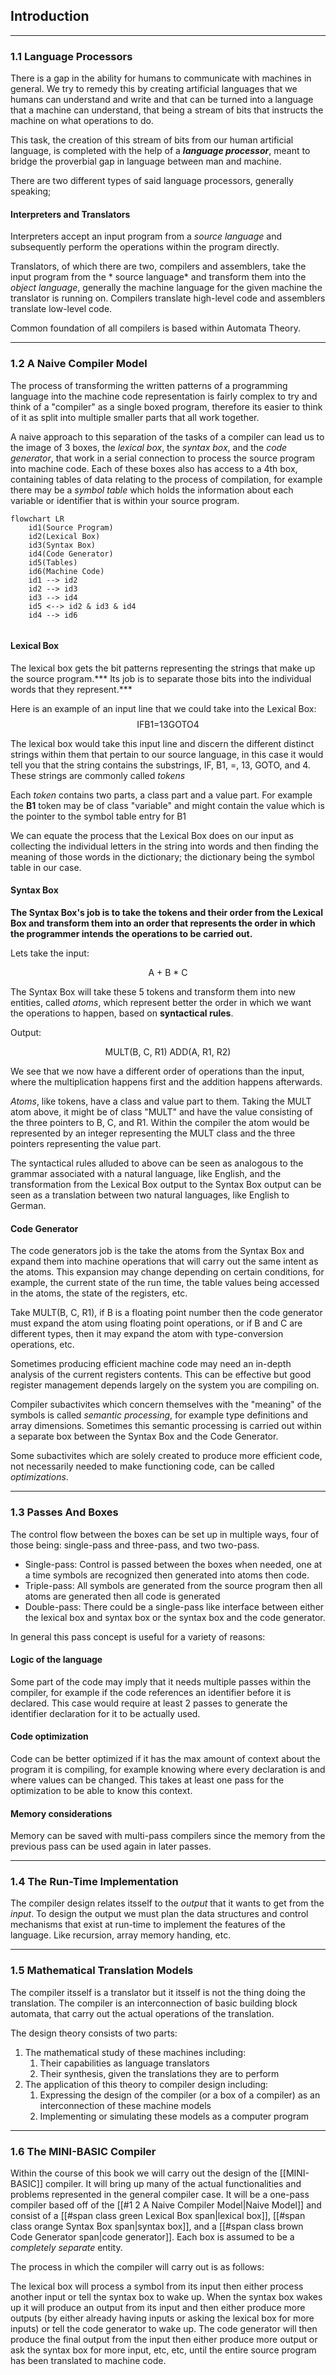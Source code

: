 ## Introduction

---
### 1.1 Language Processors
There is a gap in the ability for humans to communicate with machines in general. We try to remedy this by creating artificial languages that we humans can understand and write and that can be turned into a language that a machine can understand, that being a stream of bits that instructs the machine on what operations to do.

This task, the creation of this stream of bits from our human artificial language, is completed with the help of a <span class="purple">***language processor***</span>, meant to bridge the proverbial gap in language between man and machine.

There are two different types of said language processors, generally speaking;

#### <span class="red">**Interpreters**</span> and <span class="blue">**Translators**</span>

<span class="red">Interpreters</span> accept an input program from a *source language* and subsequently perform the operations within the program directly.

<span class="blue">Translators</span>, of which there are two, compilers and assemblers, take the input program from the * source language* and transform them into the *object language*, generally the machine language for the given machine the translator is running on. Compilers translate high-level code and assemblers translate low-level code.

Common foundation of all compilers is based within Automata Theory.


---
### 1.2 A Naive Compiler Model

The process of transforming the written patterns of a programming language into the machine code representation is fairly complex to try and think of a "compiler" as a single boxed program, therefore its easier to think of it as split into multiple smaller parts that all work together.

A naive approach to this separation of the tasks of a compiler can lead us to the image of 3 boxes, the <span class="green">*lexical box*</span>, the <span class="orange">*syntax box*</span>, and the <span class="brown">*code generator*</span>, that work in a serial connection to process the source program into machine code. Each of these boxes also has access to a 4th box, containing tables of data relating to the process of compilation, for example there may be a *symbol table* which holds the information about each variable or identifier that is within your source program. 

```mermaid
flowchart LR
	id1(Source Program)
	id2(Lexical Box)
	id3(Syntax Box)
	id4(Code Generator)
	id5(Tables)
	id6(Machine Code)
	id1 --> id2
	id2 --> id3
	id3 --> id4
	id5 <--> id2 & id3 & id4
	id4 --> id6
	
```

#### <span class="green">**Lexical Box**</span>

The lexical box gets the bit patterns representing the strings that make up the source program.*** Its job is to separate those bits into the individual words that they represent.***

Here is an example of an input line that we could take into the Lexical Box:
$$\text{IFB1=13GOTO4}$$

The lexical box would take this input line and discern the different distinct strings within them that pertain to our source language, in this case it would tell you that the string contains the substrings, IF, B1, =, 13, GOTO, and 4. These strings are commonly called *tokens*

Each *token* contains two parts, a class part and a value part. For example the **B1** token may be of class "variable" and might contain the value which is the pointer to the symbol table entry for B1

We can equate the process that the Lexical Box does on our input as collecting the individual letters in the string into words and then finding the meaning of those words in the dictionary; the dictionary being the symbol table in our case.

#### <span class="orange">**Syntax Box**</span>

**The Syntax Box's job is to take the tokens and their order from the Lexical Box and transform them into an order that represents the order in which the programmer intends the operations to be carried out.**

Lets take the input:

$$\text{A + B * C}$$

The Syntax Box will take these 5 tokens and transform them into new entities, called *atoms*, which represent better the order in which we want the operations to happen, based on **syntactical rules**.

Output: 

$$\text{MULT(B, C, R1) ADD(A, R1, R2)}$$
 
 We see that we now have a different order of operations than the input, where the multiplication happens first and the addition happens afterwards.
 
 *Atoms*, like tokens, have a class and value part to them. Taking the MULT atom above, it might be of class "MULT" and have the value consisting of the three pointers to B, C, and R1. Within the compiler the atom would be represented by an integer representing the MULT class and the three pointers representing the value part.
 
 The syntactical rules alluded to above can be seen as analogous to the grammar associated with a natural language, like English, and the transformation from the Lexical Box output to the Syntax Box output can be seen as a translation between two natural languages, like English to German.
 
 
 #### <span class="brown">**Code Generator**</span>
 
 The code generators job is the take the atoms from the Syntax Box and expand them into machine operations that will carry out the same intent as the atoms. This expansion may change depending on certain conditions, for example, the current state of the run time, the table values being accessed in the atoms, the state of the registers, etc. 
 
 Take MULT(B, C, R1), if B is a floating point number then the code generator must expand the atom using floating point operations, or if B and C are different types, then it may expand the atom with type-conversion operations, etc.
 
 Sometimes producing efficient machine code may need an in-depth analysis of the current registers contents. This can be effective but good register management depends largely on the system you are compiling on.
 
 Compiler subactivites which concern themselves with the "meaning" of the symbols is called *semantic processing*, for example type definitions and array dimensions. Sometimes this semantic processing is carried out within a separate box between the Syntax Box and the Code Generator. 
 
 Some subactivites which are solely created to produce more efficient code, not necessarily needed to make functioning code, can be called *optimizations*.
 
 ---
 ### 1.3 Passes And Boxes
 
 The control flow between the boxes can be set up in multiple ways, four of those being: single-pass and three-pass, and two two-pass.
 
 - Single-pass:  Control is passed between the boxes when needed, one at a time symbols are recognized then generated into atoms then code.
 - Triple-pass: All symbols are generated from the source program then all atoms are generated then all code is generated
 - Double-pass: There could be a single-pass like interface between either the lexical box and syntax box or the syntax box and the code generator.

In general this pass concept is useful for a variety of reasons:


#### Logic of the language
Some part of the code may imply that it needs multiple passes within the compiler, for example if the code references an identifier before it is declared. This case would require at least 2 passes to generate the identifier declaration for it to be actually used. 


#### Code optimization

Code can be better optimized if it has the max amount of context about the program it is compiling, for example knowing where every declaration is and where values can be changed. This takes at least one pass for the optimization to be able to know this context. 

#### Memory considerations

Memory can be saved with multi-pass compilers since the memory from the previous pass can be used again in later passes.

---
### 1.4 The Run-Time Implementation

The compiler design relates itsself to the *output* that it wants to get from the *input*. To design the output we must plan the data structures and control mechanisms that exist at run-time to implement the features of the language. Like recursion, array memory handing, etc. 

---
### 1.5 Mathematical Translation Models
The compiler itsself is a translator but it itsself is not the thing doing the translation. The compiler is an interconnection of basic building block automata, that carry out the actual operations of the translation.

The design theory consists of two parts:

1. The mathematical study of these machines including:
	1. Their capabilities as language translators
	2. Their synthesis, given the translations they are to perform
2. The application of this theory to compiler design including:
	1. Expressing the design of the compiler (or a box of a compiler) as an interconnection of these machine models
	2. Implementing or simulating these models as a computer program


---
### 1.6 The MINI-BASIC Compiler

Within the course of this book we will carry out the design of the [[MINI-BASIC]] compiler. It will bring up many of the actual functionalities and problems represented in the general compiler case. It will be a one-pass compiler based off of the [[#1 2 A Naive Compiler Model|Naive Model]] and consist of a [[#span class green Lexical Box span|lexical box]], [[#span class orange Syntax Box span|syntax box]], and a [[#span class brown Code Generator span|code generator]]. Each box is assumed to be a *completely separate* entity. 

The process in which the compiler will carry out is as follows:

The lexical box will process a symbol from its input then either process another input or tell the syntax box to wake up. When the syntax box wakes up it will produce an output from its input and then either produce more outputs (by either already having inputs or asking the lexical box for more inputs) or tell the code generator to wake up. The code generator will then produce the final output from the input then either produce more output or ask the syntax box for more input, etc, etc, until the entire source program has been translated to machine code.


